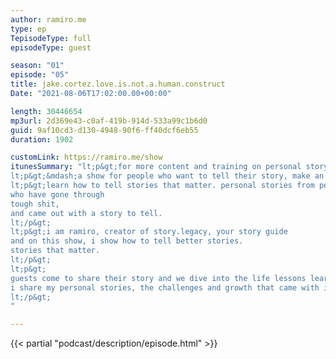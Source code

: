 ```yaml
---
author: ramiro.me
type: ep
TepisodeType: full
episodeType: guest

season: "01"
episode: "05"
title: jake.cortez.love.is.not.a.human.construct
Date: "2021-08-06T17:02:00.00+00:00"

length: 30446654
mp3url: 2d369e43-c0af-419b-914d-533a99c1b6d0
guid: 9af10cd3-d130-4948-90f6-ff40dcf6eb55
duration: 1902

customLink: https://ramiro.me/show
itunesSummary: "lt;p&gt;for more content and training on personal story go to &lt;a href=&quot;http://ramiro.me/show&quot;&gt;ramiro.me/show&lt;/a&gt;lt;/p&gt;
lt;p&gt;&mdash;a show for people who want to tell their story, make an impact and leave a legacy.lt;/p&gt;
lt;p&gt;learn how to tell stories that matter. personal stories from people just like you,
who have gone through
tough shit,
and came out with a story to tell.
lt;/p&gt;
lt;p&gt;i am ramiro, creator of story.legacy, your story guide
and on this show, i show how to tell better stories.
stories that matter.
lt;/p&gt;
lt;p&gt;
guests come to share their story and we dive into the life lessons learned from those personal experiences.
i share my personal stories, the challenges and growth that came with it.
lt;/p&gt;
"

---
```

{{< partial "podcast/description/episode.html" >}}
